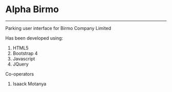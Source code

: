 <h1>Alpha Birmo</h1>
<hr>
<p>Parking user interface for Birmo Company Limited</p>
<p>Has been developed using:</p>
<ol>
  <li>HTML5</li>
  <li>Bootstrap 4</li>
  <li>Javascript</li>
  <li>JQuery</li>
</ol>
<p>Co-operators</p>
<ol>
  <li>Isaack Motanya</li>
</ol>
